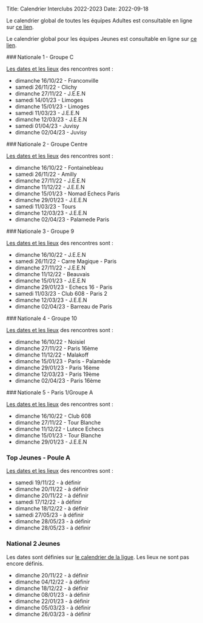 Title: Calendrier Interclubs 2022-2023
Date: 2022-09-18

Le calendrier global de toutes les équipes Adultes est consultable en ligne sur [ce lien](https://docs.google.com/spreadsheets/d/e/2PACX-1vSQpYA-IMxIJQho1XwsaRXrADO3W1Om_fFS9BaroQZJikk8A9jtVKn1w8raeG_swtk8pB2yZNfEgDm_/pubhtml).

Le calendrier global pour les équipes Jeunes est consultable en ligne sur [ce lien](https://docs.google.com/spreadsheets/d/e/2PACX-1vTk-ifhnnZnJuJj_VAl0X6-xYBruDfZa6PLNpuPTdd17heafiIQxSZ2EqGoNf_UFD9V2aBPlerkA0Wx/pubhtml).

### Nationale 1 - Groupe C

[Les dates et les lieux](http://www.echecs.asso.fr/EquipesCalendrier.aspx?Ref=881&Saison=3000) des rencontres sont :

* dimanche 16/10/22 - Franconville
* samedi 26/11/22 - Clichy
* dimanche 27/11/22 - J.E.E.N
* samedi 14/01/23 - Limoges
* dimanche 15/01/23 - Limoges
* samedi 11/03/23 - J.E.E.N
* dimanche 12/03/23 - J.E.E.N
* samedi 01/04/23 - Juvisy
* dimanche 02/04/23 - Juvisy

### Nationale 2 - Groupe Centre

[Les dates et les lieux](http://www.echecs.asso.fr/EquipesCalendrier.aspx?Ref=2620&Saison=3000) des rencontres sont :

* dimanche 16/10/22 - Fontainebleau
* samedi 26/11/22 - Amilly
* dimanche 27/11/22 - J.E.E.N
* dimanche 11/12/22 - J.E.E.N
* dimanche 15/01/23 - Nomad Echecs Paris
* dimanche 29/01/23 - J.E.E.N
* samedi 11/03/23 - Tours
* dimanche 12/03/23 - J.E.E.N
* dimanche 02/04/23 - Palamede Paris

### Nationale 3 - Groupe 9

[Les dates et les lieux](http://www.echecs.asso.fr/EquipesCalendrier.aspx?Ref=45&Saison=3000) des rencontres sont :

* dimanche 16/10/22 - J.E.E.N
* samedi 26/11/22 - Carre Magique - Paris
* dimanche 27/11/22 - J.E.E.N
* dimanche 11/12/22 - Beauvais
* dimanche 15/01/23 - J.E.E.N
* dimanche 29/01/23 - Echecs 16 - Paris
* samedi 11/03/23 - Club 608 - Paris 2
* dimanche 12/03/23 - J.E.E.N
* dimanche 02/04/23 - Barreau de Paris

### Nationale 4 - Groupe 10

[Les dates et les lieux](http://www.echecs.asso.fr/EquipesCalendrier.aspx?Ref=59&Saison=3000) des rencontres sont :

* dimanche 16/10/22 - Noisiel
* dimanche 27/11/22 - Paris 16ème
* dimanche 11/12/22 - Malakoff
* dimanche 15/01/23 - Paris - Palamède
* dimanche 29/01/23 - Paris 16ème
* dimanche 12/03/23 - Paris 19ème
* dimanche 02/04/23 - Paris 16ème

### Nationale 5 - Paris 1/Groupe A

[Les dates et les lieux](http://www.echecs.asso.fr/EquipesCalendrier.aspx?Ref=1342&Saison=3000) des rencontres sont :

* dimanche 16/10/22 - Club 608
* dimanche 27/11/22 - Tour Blanche
* dimanche 11/12/22 - Lutece Echecs
* dimanche 15/01/23 - Tour Blanche
* dimanche 29/01/23 - J.E.E.N

### Top Jeunes - Poule A

[Les dates et les lieux](http://www.echecs.asso.fr/EquipesCalendrier.aspx?Ref=4&Saison=3000) des rencontres sont :

* samedi 19/11/22 - à définir
* dimanche 20/11/22 - à définir
* dimanche 20/11/22 - à définir
* samedi 17/12/22 - à définir
* dimanche 18/12/22 - à définir
* samedi 27/05/23 - à définir
* dimanche 28/05/23 - à définir
* dimanche 28/05/23 - à définir

### National 2 Jeunes

Les dates sont définies sur [le calendrier de la ligue](https://idf-echecs.com/pages/images/Circulaire/2022/CalendrierIdF2022_2023_18juillet.pdf). Les lieux ne sont pas encore définis.

* dimanche 20/11/22 - à définir
* dimanche 04/12/22 - à définir
* dimanche 18/12/22 - à définir
* dimanche 08/01/23 - à définir
* dimanche 22/01/23 - à définir
* dimanche 05/03/23 - à définir
* dimanche 26/03/23 - à définir
